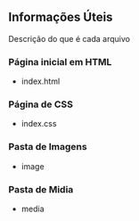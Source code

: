 ## Informações Úteis

Descrição do que é cada arquivo


### Página inicial em HTML

* index.html

### Página de CSS

* index.css

### Pasta de Imagens

* image

### Pasta de Midia

* media


